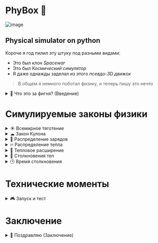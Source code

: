 # PhyBox 💫

![image](https://user-images.githubusercontent.com/52743561/165137228-9d618cda-5e6e-4210-ac24-9dc7acce2277.png)

## Physical simulator on python
Короче я год пилил эту штуку под разными видами:
+ Это был клон *Spacewar*
+ Это был *Космический симулятор*
+ Я даже однажды заделал из этого *псевдо-3D движок*

>В общем я немного поботал физику, и теперь пишу это нечто
<details>
  <summary> 🎦 Что это за фигня? (Введение)</summary>
Оно умеет моделировать законы взаимодействия тел

![image](https://user-images.githubusercontent.com/52743561/164913377-f1f02987-709f-4fcb-8997-b93f7dd63ea0.png)

## Давайте подумаем, ***что есть у этих тел?***
+ Имя
+ Масса
+ Координаты в пространстве
+ Скорость в пространстве
+ Температура
+ Электрический заряд
+ Размеры
+ Теплоемкость и теплопроводность
+ Коэффициент теплового объемного расширения
+ Внутренняя скорость звука
</details>


# Симулируемые законы физики
<details>
  <summary> ☀ Всемирное тяготение</summary>

+ Они тянутся друг к другу согласно закону всемирного тяготения

![image](https://user-images.githubusercontent.com/52743561/164913409-5d76a4d8-79c8-4c7e-ac98-5a4f6b7c79bb.png)
</details>


<details>
  <summary> ☁ Закон Кулона</summary>

+ Они тянутся или отталкиваются друг от друга согласно закону Кулона

![image](https://user-images.githubusercontent.com/52743561/164913598-8fe12328-3a69-4670-95fe-8ded740eca6d.png)
</details>


<details>
  <summary> 🔋 Распределение зарядов</summary>
  
+ Если они коснутся друг друга, то заряд распределится по правилу распределения зарядов

![image](https://user-images.githubusercontent.com/52743561/164913778-464f23ea-da99-4ce9-891c-134a7006c54f.png)
</details>


<details>
  <summary> 🔥 Распределение тепла</summary>
  
+ Если они коснутся друг друга, тепло начнет перетекать из более холодного в более горячее
> Так как у окружностей площадь касания бесконечно мала, то я решил что считать сторону вписанного квадрата за площадь будет разумно -_-

![image](https://user-images.githubusercontent.com/52743561/164913851-4385449e-4476-41d4-8cdf-13d26f9a7bbe.png)
</details>


<details>
  <summary> 👙 Тепловое расширение</summary>
  
+ Ещё нужно принять во внимание тепловое расширение тел V=V0(1+β⋅ΔT)

![image](https://user-images.githubusercontent.com/52743561/165130769-5661b0c0-2949-4aa5-a804-d84272209b21.png)

</details>

<details>
  <summary> 👏 Столкновения тел</summary>
  
+ Так еще они могут сталкиваться...

![Elastischer_stoß_2D](https://user-images.githubusercontent.com/52743561/164952649-6f1509fb-548b-4419-b81a-1c32afc665ff.gif)
![image](https://user-images.githubusercontent.com/52743561/164953015-75d4f2cd-39c2-4330-97c2-2a1793b04254.png)
</details>

<details>
  <summary> 🕒 Время столкновения</summary>
  
+ Время которое тела были в контакте при ударе тоже можно рассчитать. Если c — скорость звука в теле, L — характерный размер каждого тела, то время удара будет порядка t=2L/c — двукратному прохождению волны деформации вдоль линии соударения.

![download](https://user-images.githubusercontent.com/52743561/165100161-360a896d-11d1-434c-af8e-9f4b45e9b26b.gif)
</details>

# Технические моменты
<details>
  <summary> 🎮 Запуск и тест</summary>

# Как это запустить?

> Ну значит из питона в папке с PhyBox пишите такие
```python
import PhyBox as pb
```

> Создадим нашу виртуальную среду
```python
kanava = pb.World(#Частота мира в герцах)
```
*Частота мира* - количество тиков мира за виртуальную секунду (больше-точнее будет работать мир)

> Создадим тело
```python
#body1 = pb.Body(Масса, координаты, скорость, температура, заряд, имя, радиус, теплоемкость, теплопроводность)
b1 = pb.Body(5.9742*(10**24), [0,0], [0,0], 20, 0, "Планета Земля", 6371000, 2000, 0.4)
```

> Сделаем условного человечка, представляющего из себя стальной шар 1м радиус, поднимим его на 3м высоту от земли
```python
b2 = pb.Body(32656, [0,6371000], [0,0], 20, 0, "Человеко-шар", 1, 460, 50)
```

> Добавим их в мир
```python
kanava.add(b1,b2)
```

> ЗАПУСКАЕМ СИМУЛЯЦИЮ ОДНОЙ СЕКУНДЫ
```python
kanava.work(1)
```
> В папке с программой появился повтор-лог

[Replay 593521774939369718.txt](https://github.com/CodeDroidX/PhyBox/files/8547601/Replay.593521774939369718.txt)

> Его последняя строчка)

[5.974199999999999e+24, [4.3644943262304094e-43, 2.729613529615654e-20], [1.689482514073831e-42, 5.369732890620891e-20], 20, 0.0, 'Планета Земля']

[32656, [6.11545512920821e-16, 6370995.006351926], [1.2030406572995483e-15, **-9.823572462992196**], 20, 0.0, 'Человеко-шар']

> Внимание на значение 9.823572462992196, это общепринятое g

Мы его получили проведя виртуальный эксперимент с киданием огромного шарика и измерением его конечной скорости!
</details>

# Заключение

<details>
  <summary> 💊 Поздравляю (Заключение)</summary>
 
![congratulations-omedetou (1)](https://user-images.githubusercontent.com/52743561/165135883-4fd4bdbf-0240-43a3-86cc-7a3f0b7a3a54.gif)

Ну и зачем ты это дочитал?

